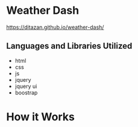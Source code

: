 # Weather Dash

https://ditazan.github.io/weather-dash/

## Languages and Libraries Utilized

- html
- css
- js
- jquery
- jquery ui
- boostrap

# How it Works

